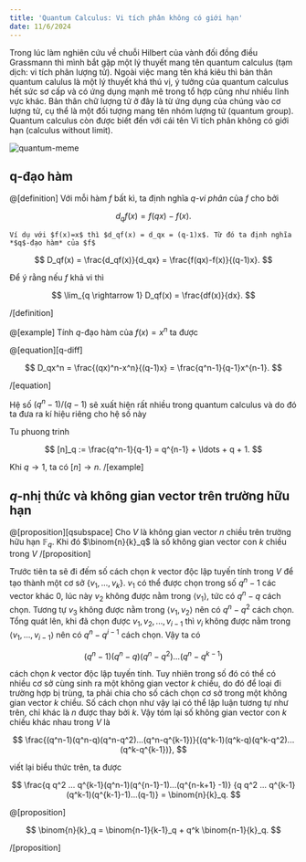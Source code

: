 ```yaml
---
title: 'Quantum Calculus: Vi tích phân không có giới hạn'
date: 11/6/2024
---
```


<script>
</script>

Trong lúc làm nghiên cứu về chuỗi Hilbert của vành đối đồng điều Grassmann thì mình bắt gặp một lý thuyết mang tên quantum calculus (tạm dịch: vi tích phân lượng tử). Ngoài việc mang tên khá kiêu thì bản thân quantum calulus là một lý thuyết khá thú vị, ý tưởng của quantum calculus hết sức sơ cấp và có ứng dụng mạnh mẽ trong tổ hợp cũng như nhiều lĩnh vực khác. Bản thân chữ lượng tử ở đây là từ ứng dụng của chúng vào cơ lượng tử, cụ thể là một đối tượng mang tên nhóm lượng tử (quantum group). Quantum calculus còn được biết đến với cái tên Vi tích phân không có giới hạn (calculus without limit).

![quantum-meme](https://i.redd.it/kah96y53g1n81.jpg)

## q-đạo hàm

@[definition]
Với mỗi hàm $f$ bất kì, ta định nghĩa _$q$-vi phân_ của $f$ cho bởi

$$
    d_qf(x) = f(qx) - f(x).
$$

    Ví dụ với $f(x)=x$ thì $d_qf(x) = d_qx = (q-1)x$. Từ đó ta định nghĩa *$q$-đạo hàm* của $f$

$$
    D_qf(x) = \frac{d_qf(x)}{d_qx} = \frac{f(qx)-f(x)}{(q-1)x}.
$$

Để ý rằng nếu $f$ khả vi thì

$$
    \lim_{q \rightarrow 1} D_qf(x) = \frac{df(x)}{dx}.
$$

/[definition]

@[example]
Tính $q$-đạo hàm của $f(x) = x^n$ ta được

@[equation][q-diff]

$$
    D_qx^n = \frac{(qx)^n-x^n}{(q-1)x} = \frac{q^n-1}{q-1}x^{n-1}.
$$

/[equation]

Hệ số $(q^n-1)/(q-1)$ sẽ xuất hiện rất nhiều trong quantum calculus và do đó ta đưa ra kí hiệu riêng cho hệ số này

Tu phuong trinh <Ref type="equation" name="q-diff" />

$$
[n]_q := \frac{q^n-1}{q-1} = q^{n-1} + \ldots + q + 1.
$$

Khi $q \rightarrow 1$, ta có $[n] \rightarrow n$.
/[example]

## $q$-nhị thức và không gian vector trên trường hữu hạn

@[proposition][qsubspace]
Cho $V$ là không gian vector $n$ chiều trên trường hữu hạn $\mathbb{F}_q$. Khi đó $\binom{n}{k}_q$ là số không gian vector con $k$ chiều trong $V$
/[proposition]

<Proof>

Trước tiên ta sẽ đi đếm số cách chọn $k$ vector độc lập tuyến tính trong $V$ để tạo thành một cơ sở $\{v_1,...,v_k\}$. $v_1$ có thể được chọn trong số $q^n-1$ các vector khác $0$, lúc này $v_2$ không được nằm trong $\langle v_1 \rangle$, tức có $q^n-q$ cách chọn. Tương tự $v_3$ không được nằm trong $\langle v_1,v_2 \rangle$ nên có $q^n-q^2$ cách chọn. Tổng quát lên, khi đã chọn được $v_1,v_2,...,v_{i-1}$ thì $v_i$ không được nằm trong $\langle v_1,...,v_{i-1} \rangle$ nên có $q^n - q^{i-1}$ cách chọn. Vậy ta có

$$
(q^n-1)(q^n-q)(q^n-q^2)...(q^n-q^{k-1})
$$

cách chọn $k$ vector độc lập tuyến tính. Tuy nhiên trong số đó có thể có nhiều cơ sở cùng sinh ra một không gian vector $k$ chiều, do đó để loại đi trường hợp bị trùng, ta phải chia cho số cách chọn cơ sở trong một không gian vector $k$ chiều. Số cách chọn như vậy lại có thể lập luận tương tự như trên, chỉ khác là $n$ được thay bởi $k$. Vậy tóm lại số không gian vector con $k$ chiều khác nhau trong $V$ là

$$
\frac{(q^n-1)(q^n-q)(q^n-q^2)...(q^n-q^{k-1})}{(q^k-1)(q^k-q)(q^k-q^2)...(q^k-q^{k-1})},
$$

viết lại biểu thức trên, ta được

$$
\frac{q q^2 ... q^{k-1}(q^n-1)(q^{n-1}-1)...(q^{n-k+1} -1)} {q q^2 ... q^{k-1}(q^k-1)(q^{k-1}-1)...(q-1)}
= \binom{n}{k}_q.
$$

</Proof>

@[proposition]

$$
    \binom{n}{k}_q = \binom{n-1}{k-1}_q + q^k \binom{n-1}{k}_q.
$$

/[proposition]
